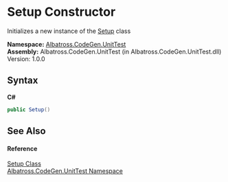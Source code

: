 # Setup Constructor 
 

Initializes a new instance of the <a href="F61C5A40.md">Setup</a> class

**Namespace:**&nbsp;<a href="56BAD780.md">Albatross.CodeGen.UnitTest</a><br />**Assembly:**&nbsp;Albatross.CodeGen.UnitTest (in Albatross.CodeGen.UnitTest.dll) Version: 1.0.0

## Syntax

**C#**<br />
``` C#
public Setup()
```


## See Also


#### Reference
<a href="F61C5A40.md">Setup Class</a><br /><a href="56BAD780.md">Albatross.CodeGen.UnitTest Namespace</a><br />